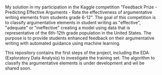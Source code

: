 My solution in my participation in the Kaggle competition "Feedback Prize - Predicting Effective Arguments - Rate the effectiveness of argumentative writing elements from students grade 6-12". The goal of this competition is to classify argumentative elements in student writing as "effective", "adequate" or "ineffective" creating a model using data that is representative of the 6th-12th grade population in the United States. The purpose is to provide students enhanced feedback on their argumentative writing with automated guidance using machine learning.

This repository contains the first steps of the project, including the EDA (Exploratory Data Analysis) to investigate the training set. The algorithm to classify the argumentative elements is under development and wil be shared soon.
